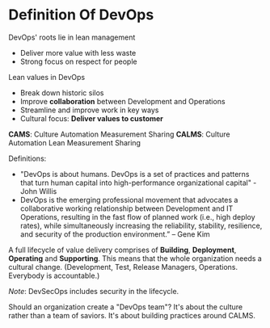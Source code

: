 # Definition Of DevOps

DevOps' roots lie in lean management

- Deliver more value with less waste
- Strong focus on respect for people

Lean values in DevOps

- Break down historic silos
- Improve **collaboration** between Development and Operations
- Streamline and improve work in key ways
- Cultural focus: **Deliver values to customer**

**CAMS**: Culture Automation Measurement Sharing
**CALMS**: Culture Automation Lean Measurement Sharing

Definitions:

- "DevOps is about humans. DevOps is a set of practices and patterns that turn human capital into high-performance organizational capital" -John Willis
- DevOps is the emerging professional movement that advocates a collaborative working relationship between Development and IT Operations, resulting in the fast flow of planned work (i.e., high deploy rates), while simultaneously increasing the reliability, stability, resilience, and security of the production environment.” – Gene Kim

A full lifecycle of value delivery comprises of **Building**, **Deployment**, **Operating** and **Supporting**. This means that the whole organization needs a cultural change. (Development, Test, Release Managers, Operations. Everybody is accountable.)

_Note_: DevSecOps includes security in the lifecycle.

Should an organization create a "DevOps team"? It's about the culture rather than a team of saviors. It's about building practices around CALMS.
